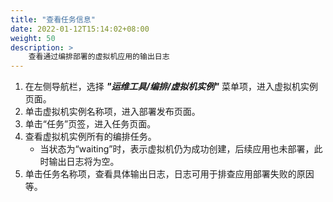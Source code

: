 ```yaml
---
title: "查看任务信息"
date: 2022-01-12T15:14:02+08:00
weight: 50
description: >
    查看通过编排部署的虚拟机应用的输出日志
---
```


1. 在左侧导航栏，选择 **_"运维工具/编排/虚拟机实例"_** 菜单项，进入虚拟机实例页面。
2. 单击虚拟机实例名称项，进入部署发布页面。
2. 单击“任务”页签，进入任务页面。
3. 查看虚拟机实例所有的编排任务。
    - 当状态为“waiting”时，表示虚拟机仍为成功创建，后续应用也未部署，此时输出日志将为空。
4. 单击任务名称项，查看具体输出日志，日志可用于排查应用部署失败的原因等。

